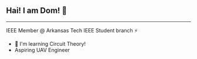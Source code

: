 ## Hai! I am Dom! 👋
___
IEEE Member @ Arkansas Tech IEEE Student branch ⚡

- 🌱 I'm learning Circuit Theory!
- Aspiring UAV Engineer

